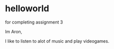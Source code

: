 # helloworld
for completing assignment 3 

Im Aron,
 
I like to listen to alot of music and play videogames.
